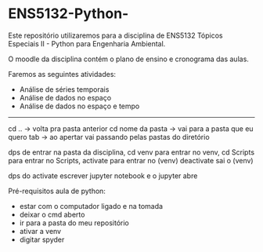 # ENS5132-Python-

Este repositório utilizaremos para a disciplina de ENS5132 Tópicos Especiais II - Python para Engenharia Ambiental.

O moodle da disciplina contém o plano de ensino e cronograma das aulas.

Faremos as seguintes atividades:

- Análise de séries temporais
- Análise de dados no espaço
- Análise de dados no espaço e tempo




--------------------------------------------
cd .. -> volta pra pasta anterior
cd nome da pasta -> vai para a pasta que eu quero
tab -> ao apertar vai passando pelas pastas do diretório

dps de entrar na pasta da disciplina, cd venv para entrar no venv, cd Scripts para entrar no Scripts, activate para entrar no (venv)
deactivate sai o (venv)

dps do activate escrever jupyter notebook e o jupyter abre


Pré-requisitos aula de python:
- estar com o computador ligado e na tomada
- deixar o cmd aberto
- ir para a pasta do meu repositório
- ativar a venv
- digitar spyder
